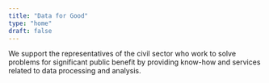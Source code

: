 ```yaml
---
title: "Data for Good"
type: "home"
draft: false
---
```


We support the representatives of the civil sector who work to solve problems for significant public benefit by providing know-how and services related to data processing and analysis.